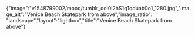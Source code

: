{"image":"v1548799002/mood/tumblr_ool0l2hS1q1qduab0o1_1280.jpg","image_alt":"Venice Beach Skatepark from above","image_ratio": "landscape","layout":"lightbox","title":"Venice Beach Skatepark from above"}